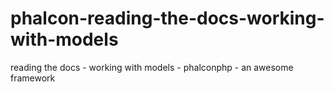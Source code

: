 # phalcon-reading-the-docs-working-with-models
reading the docs - working with models - phalconphp - an awesome framework
